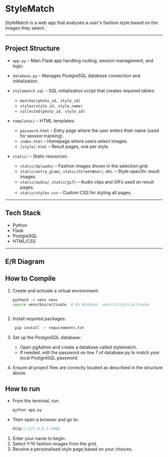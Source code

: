 # StyleMatch

StyleMatch is a web app that analyses a user's fashion style based on the images they select. 

---

## Project Structure

- `app.py` – Main Flask app handling routing, session management, and logic.
- `database.py` – Manages PostgreSQL database connection and initialization.
- `stylematch.sql` – SQL initialization script that creates required tables:
  - `matches(photo_id, style_id)`
  - `styles(style_id, style_name)`
  - `collected(photo_id, style_id)`

- `templates/` – HTML templates:
  - `password.html` – Entry page where the user enters their name (used for session tracking).
  - `index.html` – Homepage where users select images.
  - `[style].html` – Result pages, one per style.

- `static/` – Static resources:
  - `static/Uploads/` – Fashion images shown in the selection grid.
  - `static/extra_glam/`, `static/StreetWear/`, etc. – Style-specific result images.
  - `static/audio/`, `static/gif/` – Audio clips and GIFs used on result pages.
  - `static/styles.css` – Custom CSS for styling all pages.

---

## Tech Stack

- Python 
- Flask
- PostgreSQL
- HTML/CSS

---

## E/R Diagram

## How to Compile
1. Create and activate a virtual environment:
   ```bash
   python3 -m venv venv
   source venv/bin/activate  # On Windows: venv\Scripts\activate
  
2. Install required packages:
   ```bash
    pip install -r requirements.txt

3. Set up the PostgreSQL database:
    -  Open pgAdmin and create a database called stylematch.
    -  If needed, edit the password on line 7 of database.py to match your local PostgreSQL password.
    
4. Ensure all project files are correctly located as described in the structure above.


## How to run

- From the terminal, run:
  ```bash
  python app.py
- Then open a browser and go to:
  ```Cpp
  http://127.0.0.1:5000

1. Enter your name to begin.
2. Select 1–10 fashion images from the grid.
3. Receive a personalised style page based on your choices.







